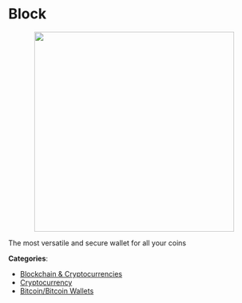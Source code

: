 # Block
<p align="center">
    <img width="400" src="https://raw.githubusercontent.com/apis-list/apis-list/apis/block/logo_256x256.png" />
</p>

The most versatile and secure wallet for all your coins



**Categories**:
- [Blockchain & Cryptocurrencies](https://github.com/apis-list/apis-list#blockchain-and-cryptocurrencies)
- [Cryptocurrency](https://github.com/apis-list/apis-list#cryptocurrency)
- [Bitcoin/Bitcoin Wallets](https://github.com/apis-list/apis-list#bitcoin-bitcoin-wallets)







